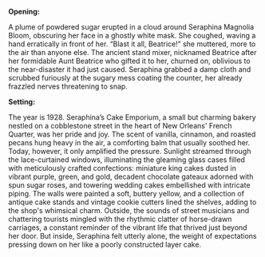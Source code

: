 **Opening:**

A plume of powdered sugar erupted in a cloud around Seraphina Magnolia Bloom, obscuring her face in a ghostly white mask. She coughed, waving a hand erratically in front of her. “Blast it all, Beatrice!” she muttered, more to the air than anyone else. The ancient stand mixer, nicknamed Beatrice after her formidable Aunt Beatrice who gifted it to her, churned on, oblivious to the near-disaster it had just caused. Seraphina grabbed a damp cloth and scrubbed furiously at the sugary mess coating the counter, her already frazzled nerves threatening to snap.

**Setting:**

The year is 1928. Seraphina’s Cake Emporium, a small but charming bakery nestled on a cobblestone street in the heart of New Orleans' French Quarter, was her pride and joy. The scent of vanilla, cinnamon, and roasted pecans hung heavy in the air, a comforting balm that usually soothed her. Today, however, it only amplified the pressure. Sunlight streamed through the lace-curtained windows, illuminating the gleaming glass cases filled with meticulously crafted confections: miniature king cakes dusted in vibrant purple, green, and gold, decadent chocolate gateaux adorned with spun sugar roses, and towering wedding cakes embellished with intricate piping. The walls were painted a soft, buttery yellow, and a collection of antique cake stands and vintage cookie cutters lined the shelves, adding to the shop's whimsical charm. Outside, the sounds of street musicians and chattering tourists mingled with the rhythmic clatter of horse-drawn carriages, a constant reminder of the vibrant life that thrived just beyond her door. But inside, Seraphina felt utterly alone, the weight of expectations pressing down on her like a poorly constructed layer cake.
